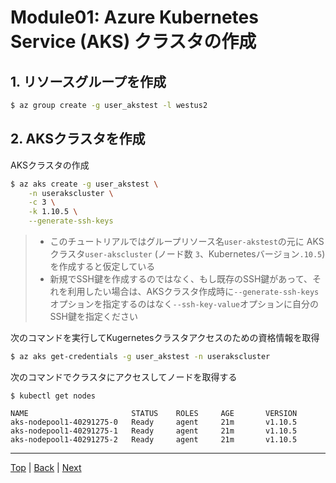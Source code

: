 # Module01: Azure Kubernetes Service (AKS) クラスタの作成

## 1. リソースグループを作成
```sh
$ az group create -g user_akstest -l westus2
```

## 2. AKSクラスタを作成

AKSクラスタの作成
```sh
$ az aks create -g user_akstest \
    -n userakscluster \
    -c 3 \
    -k 1.10.5 \
    --generate-ssh-keys
```
> - このチュートリアルではグループリソース名`user-akstest`の元に AKSクラスタ`user-akscluster` (ノード数 `3`、Kubernetesバージョン`.10.5`)を作成すると仮定している
> - 新規でSSH鍵を作成するのではなく、もし既存のSSH鍵があって、それを利用したい場合は、AKSクラスタ作成時に`--generate-ssh-keys`オプションを指定するのはなく`--ssh-key-value`オプションに自分のSSH鍵を指定ください


次のコマンドを実行してKugernetesクラスタアクセスのための資格情報を取得
```sh
$ az aks get-credentials -g user_akstest -n userakscluster
```

次のコマンドでクラスタにアクセスしてノードを取得する
```
$ kubectl get nodes

NAME                       STATUS    ROLES     AGE       VERSION
aks-nodepool1-40291275-0   Ready     agent     21m       v1.10.5
aks-nodepool1-40291275-1   Ready     agent     21m       v1.10.5
aks-nodepool1-40291275-2   Ready     agent     21m       v1.10.5
```

---
[Top](toc_ja.md) | [Back](module00_ja.md) | [Next](module02_ja.md)
